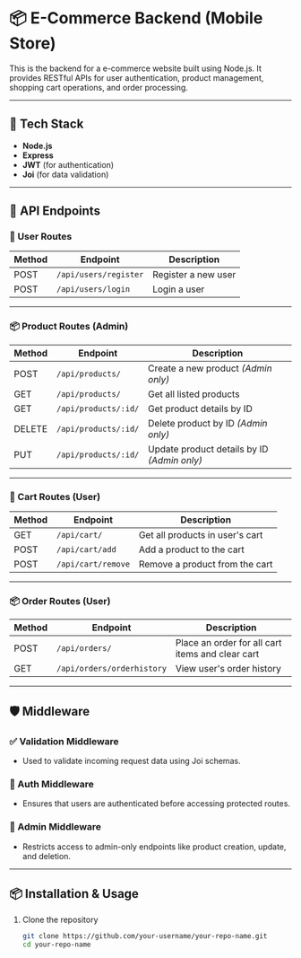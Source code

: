 # 📦 E-Commerce Backend (Mobile Store)

This is the backend for a e-commerce website built using Node.js. It provides RESTful APIs for user authentication, product management, shopping cart operations, and order processing.

---

## 🚀 Tech Stack

- **Node.js**
- **Express**
- **JWT** (for authentication)
- **Joi** (for data validation)

---

## 📁 API Endpoints

### 👤 User Routes

| Method | Endpoint                 | Description       |
|--------|--------------------------|-------------------|
| POST   | `/api/users/register`    | Register a new user |
| POST   | `/api/users/login`       | Login a user        |

---

### 📦 Product Routes (Admin)

| Method | Endpoint                     | Description                      |
|--------|------------------------------|----------------------------------|
| POST   | `/api/products/`             | Create a new product *(Admin only)* |
| GET    | `/api/products/`             | Get all listed products          |
| GET    | `/api/products/:id/`         | Get product details by ID        |
| DELETE | `/api/products/:id/`         | Delete product by ID *(Admin only)* |
| PUT    | `/api/products/:id/`         | Update product details by ID *(Admin only)* |

---

### 🛒 Cart Routes (User)

| Method | Endpoint           | Description                         |
|--------|--------------------|-------------------------------------|
| GET    | `/api/cart/`       | Get all products in user's cart     |
| POST   | `/api/cart/add`    | Add a product to the cart           |
| POST   | `/api/cart/remove` | Remove a product from the cart      |

---

### 📦 Order Routes (User)

| Method | Endpoint                     | Description                          |
|--------|------------------------------|--------------------------------------|
| POST   | `/api/orders/`               | Place an order for all cart items and clear cart |
| GET    | `/api/orders/orderhistory`   | View user's order history            |

---

## 🛡️ Middleware

### ✅ Validation Middleware

- Used to validate incoming request data using Joi schemas.

### 🔐 Auth Middleware

- Ensures that users are authenticated before accessing protected routes.

### 👑 Admin Middleware

- Restricts access to admin-only endpoints like product creation, update, and deletion.

---

## 📦 Installation & Usage

1. Clone the repository  
   ```bash
   git clone https://github.com/your-username/your-repo-name.git
   cd your-repo-name
